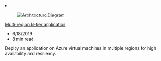 <!-- Thie file is automatically generated by build/architectures/build_index.py.  Any updates will be lost. -->
<li class="grid-item item-column" data-categories="Web Databases Management and Governance ">
<article class="card">
    <div class="card-header has-margin-bottom-none" aria-hidden="true">
        <figure class="image diagram has-height-175 has-overflow-hidden level">
            <a href="/azure/architecture/reference-architectures/n-tier/multi-region-sql-server"><img src="/azure/architecture/browse/thumbs/multi-region-sql-server.png" class="diagram" alt="Architecture Diagram" data-linktype="relative-path"></a>
        </figure>
    </div>
    <div class="card-content">
        <a class="card-content-title has-margin-top-none" href="/azure/architecture/reference-architectures/n-tier/multi-region-sql-server">
            <p>Multi-region N-tier application</p>
        </a>
        <ul class="card-content-metadata">
            <li>6/18/2019</li>
            <li>8 min read</li>
        </ul>
        <p class="card-content-description">Deploy an application on Azure virtual machines in multiple regions for high availability and resiliency.</p>
        <div class="bottom-to-top-fade is-hidden-mobile"></div>
    </div>
</article>
</li>
